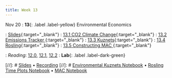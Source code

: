 ```yaml
---
title: Week 13
---
```


Nov 20
: **13**{: .label .label-yellow} Environmental Economics

: [Slides](https://docs.google.com/presentation/d/1PHSjARVBdE4983ycEYou3ZRv84IMfGxnNxjfU8kQyFI/edit?usp=sharing){:target="_blank"} 
: [13.1 CO2 Climate Change](https://datahub.berkeley.edu/hub/user-redirect/git-pull?repo=https%3A%2F%2Fgithub.com%2Fdata-88e%2Ffa24-materials&branch=main&urlpath=lab%2Ftree%2Ffa24-materials%2Flec%2Flec13%2FCo2_ClimateChange.ipynb){:target="_blank"}
: [13.2 Emissions Tracker ](https://datahub.berkeley.edu/hub/user-redirect/git-pull?repo=https%3A%2F%2Fgithub.com%2Fdata-88e%2Ffa24-materials&branch=main&urlpath=lab%2Ftree%2Ffa24-materials%2Flec%2Flec13%2FEmissionsTracker.ipynb){:target="_blank"}
: [13.3 Kuznets](https://datahub.berkeley.edu/hub/user-redirect/git-pull?repo=https%3A%2F%2Fgithub.com%2Fdata-88e%2Ffa24-materials&branch=main&urlpath=lab%2Ftree%2Ffa24-materials%2Flec%2Flec13%2FKuznetsHypothesis.ipynb){:target="_blank"}
: [13.4 Rosling](https://datahub.berkeley.edu/hub/user-redirect/git-pull?repo=https%3A%2F%2Fgithub.com%2Fdata-88e%2Ffa24-materials&branch=main&urlpath=lab%2Ftree%2Ffa24-materials%2Flec%2Flec13%2FRoslingPlots.ipynb){:target="_blank"}
: [13.5 Constructing MAC ](https://datahub.berkeley.edu/hub/user-redirect/git-pull?repo=https%3A%2F%2Fgithub.com%2Fdata-88e%2Ffa24-materials&branch=main&urlpath=lab%2Ftree%2Ffa24-materials%2Flec%2Flec13%2FConstructingMAC.ipynb){:target="_blank"}






: *Reading*: [12.0](https://data-88e.github.io/textbook/content/12-environmental/index.html), [12.1](https://data-88e.github.io/textbook/content/12-environmental/textbook1.html), [12.2](https://data-88e.github.io/textbook/content/12-environmental/KuznetsHypothesis-Copy1.html)
: **Lab**{: .label .label-dark-green} 

[//]: # [Slides]() &#8226; [Recording]()
[//]: # [Environmental Kuznets Notebook]() &#8226; [Rosling Time Plots Notebook]() &#8226; [MAC Notebook]()

